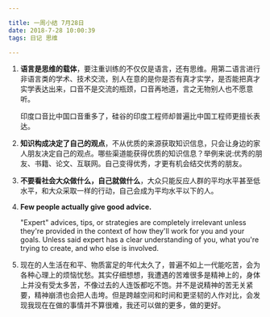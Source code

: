 ```yaml
---

title: 一周小结 7月28日
date: 2018-7-28 10:00:39
tags: 日记 思维

---
```



1. **语言是思维的载体**，要注重训练的不仅仅是语言，还有思维。用第二语言进行非语言类的学术、技术交流，别人在意的是你是否有真才实学，是否能把真才实学表达出来，口音不是交流的瓶颈，口音再地道，言之无物别人也不愿意听。

   印度口音比中国口音重多了，硅谷的印度工程师却普遍比中国工程师更擅长表达。





2. **知识构成决定了自己的观点**，不从优质的来源获取知识信息，只会让身边的家人朋友决定自己的观点。哪些渠道能获得优质的知识信息？举例来说:优秀的朋友、书籍、论文、互联网。自己变得优秀，才更有机会结交优秀的朋友。

3. **不要看社会大众做什么，自己就做什么**，大众只能反应人群的平均水平甚至低水平，和大众采取一样的行动，自己会成为平均水平以下的人。

4. **Few people actually give good advice.**

   "Expert" advices, tips, or strategies are completely irrelevant unless they're provided in the context of how they'll work for you and your goals. Unless said expert has a clear understanding of you, what you're trying to create, and who else is involved.

5. 现在的人生活在和平、物质富足的年代太久了，普遍不如上一代能吃苦，会为各种心理上的烦恼忧愁。其实仔细想想，我遭遇的苦难很多是精神上的，身体上并没有受太多苦，不像过去的人连饭都吃不饱。并不是说精神的苦无关紧要，精神崩溃也会把人击垮。但是跨越空间和时间和更坚韧的人作对比，会发现我现在在做的事情并不算很难，我还可以做的更多，做的更好。

